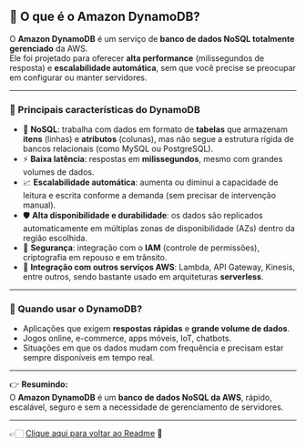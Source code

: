 ## 📌 O que é o Amazon DynamoDB?

O **Amazon DynamoDB** é um serviço de **banco de dados NoSQL totalmente gerenciado** da AWS.  
Ele foi projetado para oferecer **alta performance** (milissegundos de resposta) e **escalabilidade automática**, sem que você precise se preocupar em configurar ou manter servidores.  

---

### 🔑 Principais características do DynamoDB
- 📂 **NoSQL**: trabalha com dados em formato de **tabelas** que armazenam **itens** (linhas) e **atributos** (colunas), mas não segue a estrutura rígida de bancos relacionais (como MySQL ou PostgreSQL).  
- ⚡ **Baixa latência**: respostas em **milissegundos**, mesmo com grandes volumes de dados.  
- 📈 **Escalabilidade automática**: aumenta ou diminui a capacidade de leitura e escrita conforme a demanda (sem precisar de intervenção manual).  
- 🛡️ **Alta disponibilidade e durabilidade**: os dados são replicados automaticamente em múltiplas zonas de disponibilidade (AZs) dentro da região escolhida.  
- 🔐 **Segurança**: integração com o **IAM** (controle de permissões), criptografia em repouso e em trânsito.  
- 🔄 **Integração com outros serviços AWS**: Lambda, API Gateway, Kinesis, entre outros, sendo bastante usado em arquiteturas **serverless**.  

---

### 📌 Quando usar o DynamoDB?
- Aplicações que exigem **respostas rápidas** e **grande volume de dados**.  
- Jogos online, e-commerce, apps móveis, IoT, chatbots.  
- Situações em que os dados mudam com frequência e precisam estar sempre disponíveis em tempo real.  

---

👉 **Resumindo:**  
O **Amazon DynamoDB** é um **banco de dados NoSQL da AWS**, rápido, escalável, seguro e sem a necessidade de gerenciamento de servidores.

---

👉🏻 [Clique aqui para voltar ao Readme](https://github.com/DrikaDev/Estudando-AWS-Cloud-Practitioner/blob/main/README.md) 📒
